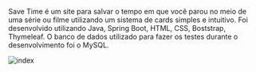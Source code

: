 Save Time é um site para salvar o tempo em que você parou no meio de uma série ou filme utilizando um sistema de cards simples e intuitivo.
Foi desenvolvido utilizando Java, Spring Boot, HTML, CSS, Boststrap, Thymeleaf. O banco de dados utilizado para fazer os testes durante o desenvolvimento foi o MySQL.

![index](https://user-images.githubusercontent.com/79797709/113371517-f0ab2180-933c-11eb-90ce-261dc9bb674c.png)

